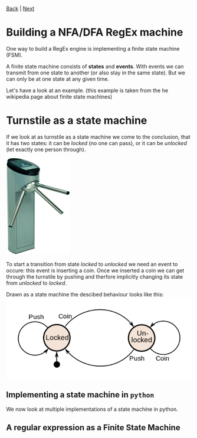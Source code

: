 [Back](./engine.md) | [Next](./dfa.md)

# Building a NFA/DFA RegEx machine
One way to build a RegEx engine is implementing a finite state machine (FSM). 

A finite state machine consists of **states** and **events**. With events we can transmit from one state to another (or also stay in the same state). But we can only be at one state at any given time.

Let's have a look at an example. (this example is taken from the he wikipedia page about finite state machines) 

# Turnstile as a state machine
If we look at as turnstile as a state machine we come to the conclusion, that it has two states: it can be *locked* (no one can pass), or it can be *unlocked* (let exactly one person through). 

![Turnstile](images/turnstile.jpg "Turnstile")

To start a transition from state *locked* to *unlocked* we need an event to occure: this event is inserting a coin. Once we inserted a coin we can get through the turnstile by pushing and therfore implicitly changing its state from *unlocked* to *locked*. 

Drawn as a state machine the descibed behaviour looks like this:
![turnstile state machine](images/state_machine_turnstile.png "Turnstile State Machine")

## Implementing a state machine in `python`

We now look at multiple implementations of a state machine in python. 

## A regular expression as a Finite State Machine
